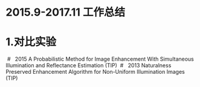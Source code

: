 # 2015.9-2017.11 工作总结
# 1.对比实验
  #   2015 A Probabilistic Method for Image Enhancement With Simultaneous Illumination and Reflectance Estimation (TIP)
  #   2013 Naturalness Preserved Enhancement Algorithm for Non-Uniform Illumination Images (TIP)
